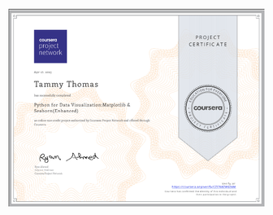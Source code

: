 

![](https://github.com/TammyTheAnalyst/Python-for-Data-Visualization-Matplotlib-Seaborn/blob/main/Screenshot%20(4619).png)
